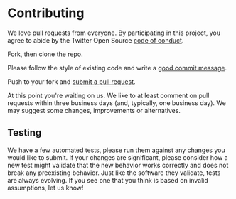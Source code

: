 # Contributing

We love pull requests from everyone. By participating in this project, you
agree to abide by the Twitter Open Source [code of conduct].

[code of conduct]: https://engineering.twitter.com/opensource/code-of-conduct

Fork, then clone the repo.

Please follow the style of existing code and write a [good commit message][commit].

[commit]: http://tbaggery.com/2008/04/19/a-note-about-git-commit-messages.html

Push to your fork and [submit a pull request][pr].

[pr]: https://github.com/twitter-fabric/fabconfig/compare

At this point you're waiting on us. We like to at least comment on pull requests
within three business days (and, typically, one business day). We may suggest
some changes, improvements or alternatives.

## Testing

We have a few automated tests, please run them against any changes you would like to submit. If your changes are significant, please consider how a new test might validate that the new behavior works correctly and does not break any preexisting behavior. Just like the software they validate, tests are always evolving. If you see one that you think is based on invalid assumptions, let us know!
